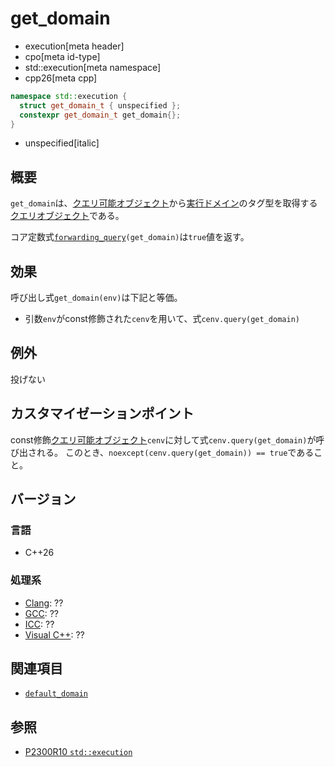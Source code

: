# get_domain
* execution[meta header]
* cpo[meta id-type]
* std::execution[meta namespace]
* cpp26[meta cpp]

```cpp
namespace std::execution {
  struct get_domain_t { unspecified };
  constexpr get_domain_t get_domain{};
}
```
* unspecified[italic]

## 概要
`get_domain`は、[クエリ可能オブジェクト](../queryable.md)から[実行ドメイン](default_domain.md)のタグ型を取得する[クエリオブジェクト](../queryable.md)である。

コア定数式[`forwarding_query`](../forwarding_query.md)`(get_domain)`は`true`値を返す。


## 効果
呼び出し式`get_domain(env)`は下記と等価。

- 引数`env`がconst修飾された`cenv`を用いて、式`cenv.query(get_domain)`


## 例外
投げない


## カスタマイゼーションポイント
const修飾[クエリ可能オブジェクト](../queryable.md)`cenv`に対して式`cenv.query(get_domain)`が呼び出される。
このとき、`noexcept(cenv.query(get_domain)) == true`であること。


## バージョン
### 言語
- C++26

### 処理系
- [Clang](/implementation.md#clang): ??
- [GCC](/implementation.md#gcc): ??
- [ICC](/implementation.md#icc): ??
- [Visual C++](/implementation.md#visual_cpp): ??


## 関連項目
- [`default_domain`](default_domain.md)


## 参照
- [P2300R10 `std::execution`](https://www.open-std.org/jtc1/sc22/wg21/docs/papers/2024/p2300r10.html)
